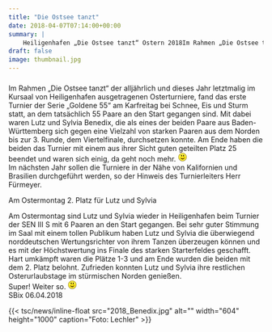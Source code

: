 ```yaml
---
title: "Die Ostsee tanzt"
date: 2018-04-07T07:14:00+00:00
summary: |
    Heiligenhafen „Die Ostsee tanzt“ Ostern 2018Im Rahmen „Die Ostsee tanzt“ der alljährlich und dieses Jahr letztmalig im Kursaal von Heiligenhafen ausgetragenen Osterturniere, fand das erste Turnier der Serie „Goldene 55“ am Karfreitag bei Schnee, Eis und Sturm statt, an dem tatsächlich 55 Paare an den Start gegangen sind.
draft: false
image: thumbnail.jpg
---
```


### 

Im Rahmen „Die Ostsee tanzt“ der alljährlich und dieses Jahr letztmalig im Kursaal von Heiligenhafen ausgetragenen Osterturniere, fand das erste Turnier der Serie „Goldene 55“ am Karfreitag bei Schnee, Eis und Sturm statt, an dem tatsächlich 55 Paare an den Start gegangen sind. Mit dabei waren Lutz und Sylvia Benedix, die als eines der beiden Paare aus Baden-Württemberg sich gegen eine Vielzahl von starken Paaren aus dem Norden bis zur 3. Runde, dem Viertelfinale, durchsetzen konnte. Am Ende haben die beiden das Turnier mit einem aus ihrer Sicht guten geteilten Platz 25 beendet und waren sich einig, da geht noch mehr. ![smile](smiley-smile.gif)  
Im nächsten Jahr sollen die Turniere in der Nähe von Kalifornien und Brasilien durchgeführt werden, so der Hinweis des Turnierleiters Herr Fürmeyer.

Am Ostermontag 2. Platz für Lutz und Sylvia

Am Ostermontag sind Lutz und Sylvia wieder in Heiligenhafen beim Turnier der SEN III S mit 6 Paaren an den Start gegangen. Bei sehr guter Stimmung im Saal mit einem tollen Publikum haben Lutz und Sylvia die überwiegend norddeutschen Wertungsrichter von ihrem Tanzen überzeugen können und es mit der Höchstwertung ins Finale des starken Starterfeldes geschafft. Hart umkämpft waren die Plätze 1-3 und am Ende wurden die beiden mit dem 2. Platz belohnt. Zufrieden konnten Lutz und Sylvia ihre restlichen Osterurlaubstage im stürmischen Norden genießen.   
Super! Weiter so. ![smile](smiley-smile.gif)  
SBix 06.04.2018

{{< tsc/news/inline-float src="2018_Benedix.jpg" alt="" width="604" height="1000" caption="Foto: Lechler" >}}



